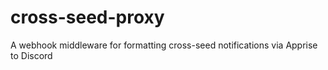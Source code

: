 # cross-seed-proxy
A webhook middleware for formatting cross-seed notifications via Apprise to Discord
